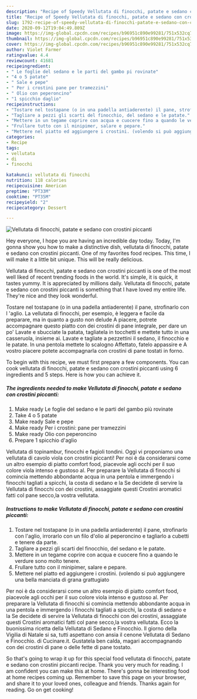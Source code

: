 ```yaml
---
description: "Recipe of Speedy Vellutata di finocchi, patate e sedano con crostini piccanti"
title: "Recipe of Speedy Vellutata di finocchi, patate e sedano con crostini piccanti"
slug: 1792-recipe-of-speedy-vellutata-di-finocchi-patate-e-sedano-con-crostini-piccanti
date: 2020-09-12T19:04:49.809Z
image: https://img-global.cpcdn.com/recipes/b96951c890e99281/751x532cq70/vellutata-di-finocchi-patate-e-sedano-con-crostini-piccanti-recipe-main-photo.jpg
thumbnail: https://img-global.cpcdn.com/recipes/b96951c890e99281/751x532cq70/vellutata-di-finocchi-patate-e-sedano-con-crostini-piccanti-recipe-main-photo.jpg
cover: https://img-global.cpcdn.com/recipes/b96951c890e99281/751x532cq70/vellutata-di-finocchi-patate-e-sedano-con-crostini-piccanti-recipe-main-photo.jpg
author: Violet Farmer
ratingvalue: 4.4
reviewcount: 41681
recipeingredient:
- " Le foglie del sedano e le parti del gambo pi rovinate"
- "4 o 5 patate"
- " Sale e pepe"
- " Per i crostini pane per tramezzini"
- " Olio con peperoncino"
- "1 spicchio daglio"
recipeinstructions:
- "Tostare nel tostapane (o in una padella antiaderente) il pane, strofinarlo con l&#39;aglio, irrorarlo con un filo d&#39;olio al peperoncino e tagliarlo a cubetti e tenere da parte."
- "Tagliare a pezzi gli scarti del finocchio, del sedano e le patate."
- "Mettere in un tegame coprire con acqua e cuocere fino a quando le verdure sono molto tenere."
- "Frullare tutto con il minipimer, salare e pepare."
- "Mettere nel piatto ed aggiungere i crostini. (volendo si può aggiungere una bella manciata di grana grattugiato"
categories:
- Recipe
tags:
- vellutata
- di
- finocchi

katakunci: vellutata di finocchi 
nutrition: 118 calories
recipecuisine: American
preptime: "PT33M"
cooktime: "PT35M"
recipeyield: "2"
recipecategory: Dessert

---
```



![Vellutata di finocchi, patate e sedano con crostini piccanti](https://img-global.cpcdn.com/recipes/b96951c890e99281/751x532cq70/vellutata-di-finocchi-patate-e-sedano-con-crostini-piccanti-recipe-main-photo.jpg)

Hey everyone, I hope you are having an incredible day today. Today, I'm gonna show you how to make a distinctive dish, vellutata di finocchi, patate e sedano con crostini piccanti. One of my favorites food recipes. This time, I will make it a little bit unique. This will be really delicious.

Vellutata di finocchi, patate e sedano con crostini piccanti is one of the most well liked of recent trending foods in the world. It's simple, it is quick, it tastes yummy. It is appreciated by millions daily. Vellutata di finocchi, patate e sedano con crostini piccanti is something that I have loved my entire life. They're nice and they look wonderful.

Tostare nel tostapane (o in una padella antiaderente) il pane, strofinarlo con l &#39;aglio. La vellutata di finocchi, per esempio, è leggera e facile da preparare, ma in quanto a gusto non delude A piacere, potrete accompagnare questo piatto con dei crostini di pane integrale, per dare un po&#39; Lavate e sbucciate la patata, tagliatela in tocchetti e mettete tutto in una casseruola, insieme ai. Lavate e tagliate a pezzettini il sedano, il finocchio e le patate. In una pentola mettete lo scalogno Affettato, fatelo appassire e A vostro piacere potete accompagnarla con crostini di pane tostati in forno.


To begin with this recipe, we must first prepare a few components. You can cook vellutata di finocchi, patate e sedano con crostini piccanti using 6 ingredients and 5 steps. Here is how you can achieve it.

<!--inarticleads1-->

##### The ingredients needed to make Vellutata di finocchi, patate e sedano con crostini piccanti:

1. Make ready  Le foglie del sedano e le parti del gambo più rovinate
1. Take 4 o 5 patate
1. Make ready  Sale e pepe
1. Make ready  Per i crostini: pane per tramezzini
1. Make ready  Olio con peperoncino
1. Prepare 1 spicchio d&#39;aglio


Vellutata di topinambur, finocchi e fagioli tondini. Oggi vi proponiamo una vellutata di cavolo viola con crostini piccanti! Per noi è da considerarsi come un altro esempio di piatto comfort food, piacevole agli occhi per il suo colore viola intenso e gustoso al. Per preparare la Vellutata di finocchi si comincia mettendo abbondante acqua in una pentola e immergendo i finocchi tagliati a spicchi, la costa di sedano e la Se decidete di servire la Vellutata di finocchi con dei crostini, assaggiate questi Crostini aromatici fatti col pane secco,la vostra vellutata. 

<!--inarticleads2-->

##### Instructions to make Vellutata di finocchi, patate e sedano con crostini piccanti:

1. Tostare nel tostapane (o in una padella antiaderente) il pane, strofinarlo con l&#39;aglio, irrorarlo con un filo d&#39;olio al peperoncino e tagliarlo a cubetti e tenere da parte.
1. Tagliare a pezzi gli scarti del finocchio, del sedano e le patate.
1. Mettere in un tegame coprire con acqua e cuocere fino a quando le verdure sono molto tenere.
1. Frullare tutto con il minipimer, salare e pepare.
1. Mettere nel piatto ed aggiungere i crostini. (volendo si può aggiungere una bella manciata di grana grattugiato


Per noi è da considerarsi come un altro esempio di piatto comfort food, piacevole agli occhi per il suo colore viola intenso e gustoso al. Per preparare la Vellutata di finocchi si comincia mettendo abbondante acqua in una pentola e immergendo i finocchi tagliati a spicchi, la costa di sedano e la Se decidete di servire la Vellutata di finocchi con dei crostini, assaggiate questi Crostini aromatici fatti col pane secco,la vostra vellutata. Ecco la buonissima ricetta della Vellutata di Sedano e Finocchio. Il giorno della Vigilia di Natale si sa, tutti aspettano con ansia il cenone Vellutata di Sedano e Finocchio. di Cucinare.it. Gustatela ben calda, magari accompagnando con dei crostini di pane o delle fette di pane tostato. 

So that's going to wrap it up for this special food vellutata di finocchi, patate e sedano con crostini piccanti recipe. Thank you very much for reading. I am confident you can make this at home. There's gonna be interesting food at home recipes coming up. Remember to save this page on your browser, and share it to your loved ones, colleague and friends. Thanks again for reading. Go on get cooking!
